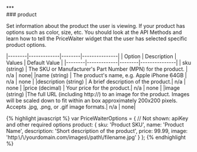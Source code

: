 <div class="{{ site.doc_row }}">
***
<div class="{{ site.doc_col_light }}">
### product

Set information about the product the user is viewing. If your product has options such as color, size, etc. You should look at the API Methods and learn how to tell the PriceWaiter widget that the user has selected specific product options.

|--------|-------------|--------|---------------|
| Option | Description | Values | Default Value |
|--------|-------------|--------|---------------|
| sku (string) | The SKU or Manufacturer's Part Number (MPN) for the product. | n/a | none|
|name (string) | The product's name, e.g. Apple iPhone 64GB | n/a | none |
|description (string) | A brief description of the product.| n/a | none |
|price (decimal) | Your price for the product.| n/a | none |
|image (string) |The full URL (including http://) to an image for the product. Images will be scaled down to fit within an box approximately 200x200 pixels. Accepts .jpg, .png, or .gif image formats.| n/a | none|


</div>

<div class="{{ site.doc_col_dark }}">
{% highlight javascript %}
var PriceWaiterOptions = {
    // Not shown: apiKey and other required options
    product: {
        sku: 'Product SKU',
        name: 'Product Name',
        description: 'Short description of the product',
        price: 99.99,
        image: 'http:\/\/yourdomain.com/images\/path\/filename.jpg'
    }
};
{% endhighlight %}
</div>
</div>